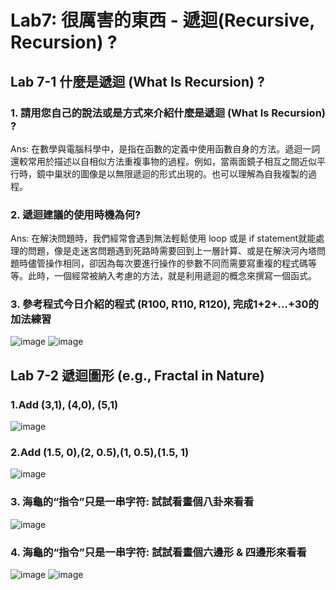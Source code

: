 # Lab7: 很厲害的東西 - 遞迴(Recursive, Recursion) ? 

## Lab 7-1 什麼是遞迴 (What Is Recursion) ?

### 1. 請用您自己的說法或是方式來介紹什麼是遞迴 (What Is Recursion) ?
Ans: 在數學與電腦科學中，是指在函數的定義中使用函數自身的方法。遞迴一詞還較常用於描述以自相似方法重複事物的過程。例如，當兩面鏡子相互之間近似平行時，鏡中巢狀的圖像是以無限遞迴的形式出現的。也可以理解為自我複製的過程。 

### 2. 遞迴建議的使用時機為何?
Ans: 在解決問題時，我們經常會遇到無法輕鬆使用 loop 或是 if statement就能處理的問題，像是走迷宮問題遇到死路時需要回到上一層計算、或是在解決河內塔問題時儘管操作相同，卻因為每次要進行操作的參數不同而需要寫重複的程式碼等等。此時，一個經常被納入考慮的方法，就是利用遞迴的概念來撰寫一個函式。
### 3. 參考程式今日介紹的程式 (R100, R110, R120), 完成1+2+...+30的加法練習
![image](https://user-images.githubusercontent.com/100060507/173220533-65dd07b5-2f47-4c40-bfbc-bcb3864b9f2a.png)
![image](https://user-images.githubusercontent.com/100060507/173220740-d61fff25-1a1d-491b-9d5f-98d8a0303f93.png)
## Lab 7-2 遞迴圖形 (e.g., Fractal in Nature)
### 1.Add (3,1), (4,0), (5,1)
![image](https://user-images.githubusercontent.com/100060507/174468240-5d53e027-6b5c-483c-9188-019815c5b868.png)
### 2.Add (1.5, 0),(2, 0.5),(1, 0.5),(1.5, 1)
![image](https://user-images.githubusercontent.com/100060507/174468296-d605a66e-31fc-4397-9005-38b56f7487a6.png)
### 3. 海龜的“指令”只是一串字符: 試試看畫個八卦來看看
![image](https://user-images.githubusercontent.com/100060507/174468324-7ac7b5bc-24e7-41eb-b417-b0a3c8503e0e.png)
### 4. 海龜的“指令”只是一串字符: 試試看畫個六邊形 & 四邊形來看看
![image](https://user-images.githubusercontent.com/100060507/174468572-e8a67984-21db-418b-bb50-e4ab26a71d41.png)
![image](https://user-images.githubusercontent.com/100060507/174468592-59972c74-e836-4732-9a3c-42b4f5a655b2.png)
